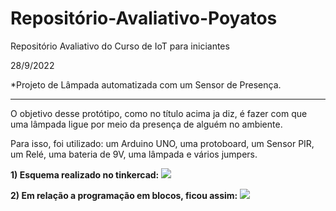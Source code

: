 # Repositório-Avaliativo-Poyatos
Repositório Avaliativo do Curso de IoT para iniciantes

28/9/2022

*Projeto de Lâmpada automatizada com um Sensor de Presença.
_______________________________________________________________________________________________________________________________________

O objetivo desse protótipo, como no título acima ja diz, é fazer com que uma lâmpada ligue por meio da presença de alguém no ambiente.

Para isso, foi utilizado: um Arduino UNO, uma protoboard, um Sensor PIR, um Relé, uma bateria de 9V, uma lâmpada e vários jumpers.

<b>1) Esquema realizado no tinkercad:</b>
<img src="Repositório Poyatos.png">

<b>2) Em relação a programação em blocos, ficou assim:</b>
<img src="Código Lampada.png">

